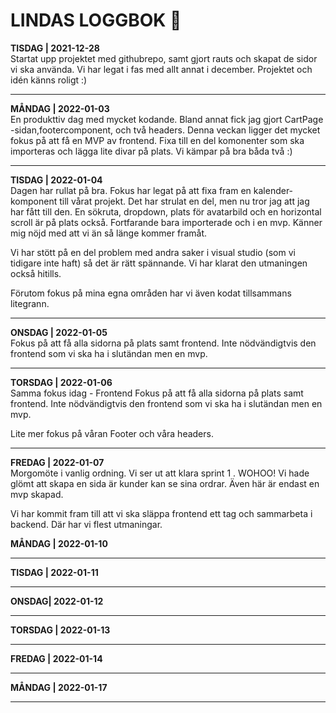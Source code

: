 # LINDAS LOGGBOK  📒

**TISDAG | 2021-12-28**<br>
Startat upp projektet med githubrepo, samt gjort rauts och skapat de sidor vi ska använda. Vi har legat i fas med allt annat i december. Projektet och idén känns roligt :)

---

**MÅNDAG | 2022-01-03**<br>
En produkttiv dag med mycket kodande. Bland annat fick jag gjort CartPage -sidan,footercomponent, och två headers. Denna veckan ligger det mycket fokus på att få en MVP av frontend. Fixa till en del komonenter som ska importeras och lägga lite divar på plats. Vi kämpar på bra båda två :) 

---

**TISDAG | 2022-01-04**<br>
Dagen har rullat på bra. Fokus har legat på att fixa fram en kalender-komponent till vårat projekt. Det har strulat en del, men nu tror jag att jag har fått till den. 
En sökruta, dropdown, plats för avatarbild och en horizontal scroll är på plats också. Fortfarande bara importerade och i en mvp. Känner mig nöjd med att vi än så länge kommer framåt. 

Vi har stött på en del problem med andra saker i visual studio (som vi tidigare inte haft) så det är rätt spännande. Vi har klarat den utmaningen också hitills.

Förutom fokus på mina egna områden har vi även kodat tillsammans litegrann.

---

**ONSDAG | 2022-01-05**<br>
Fokus på att få alla sidorna på plats samt frontend. Inte nödvändigtvis den frontend som vi ska ha i slutändan men en mvp. 

---

**TORSDAG | 2022-01-06**<br>
Samma fokus idag - Frontend
Fokus på att få alla sidorna på plats samt frontend. Inte nödvändigtvis den frontend som vi ska ha i slutändan men en mvp. 

Lite mer fokus på våran Footer och våra headers.

---

**FREDAG | 2022-01-07**<br>
Morgomöte i vanlig ordning. Vi ser ut att klara sprint 1 . WOHOO!
Vi hade glömt att skapa en sida är kunder kan se sina ordrar. Även här är endast en mvp skapad.

Vi har kommit fram till att vi ska släppa frontend ett tag och sammarbeta i backend. Där har vi flest utmaningar. 

**MÅNDAG | 2022-01-10**<br>

---

**TISDAG | 2022-01-11**<br>

---
**ONSDAG| 2022-01-12**<br>

---

**TORSDAG | 2022-01-13**<br>

---

**FREDAG | 2022-01-14**<br>

---

**MÅNDAG | 2022-01-17**<br>

---